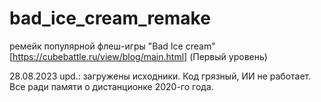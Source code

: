 # bad_ice_cream_remake
ремейк популярной флеш-игры "Bad Ice cream" 
[https://cubebattle.ru/view/blog/main.html] (Первый уровень)

28.08.2023 upd.: загружены исходники. Код грязный, ИИ не работает. Все ради памяти о дистанционке 2020-го года.
